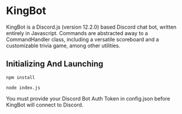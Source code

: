# KingBot

KingBot is a Discord.js (version 12.2.0) based Discord chat bot, written entirely in Javascript. Commands are abstracted away to a CommandHandler class, including a versatile scoreboard and a customizable trivia game, among other utilities.

## Initializing And Launching

```
npm install

node index.js
```

You must provide your Discord Bot Auth Token in config.json before KingBot will connect to Discord.

